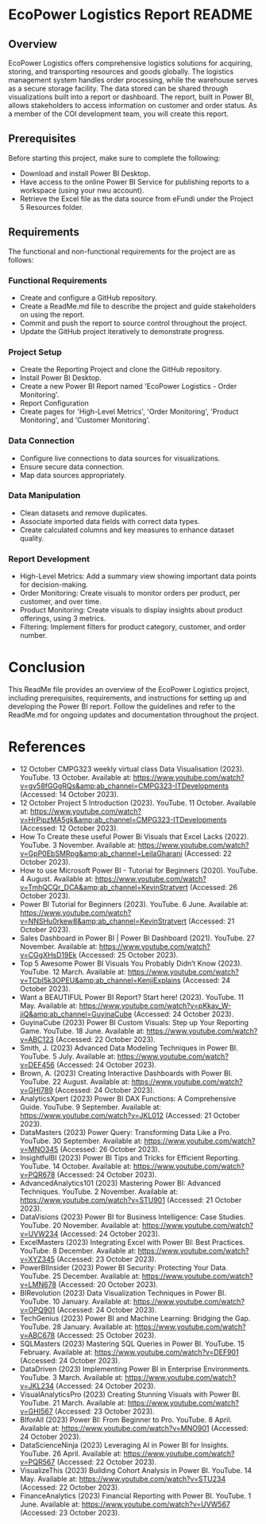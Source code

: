 # EcoPower Logistics Report README
## Overview
EcoPower Logistics offers comprehensive logistics solutions for acquiring, storing, and transporting resources and goods globally. The logistics management system handles order processing, while the warehouse serves as a secure storage facility. The data stored can be shared through visualizations built into a report or dashboard. The report, built in Power BI, allows stakeholders to access information on customer and order status. As a member of the COI development team, you will create this report.

## Prerequisites
Before starting this project, make sure to complete the following:

- Download and install Power BI Desktop.
- Have access to the online Power BI Service for publishing reports to a workspace (using your nwu account).
- Retrieve the Excel file as the data source from eFundi under the Project 5 Resources folder.

## Requirements
The functional and non-functional requirements for the project are as follows:

### Functional Requirements
- Create and configure a GitHub repository.
- Create a ReadMe.md file to describe the project and guide stakeholders on using the report.
- Commit and push the report to source control throughout the project.
- Update the GitHub project iteratively to demonstrate progress.

### Project Setup
- Create the Reporting Project and clone the GitHub repository.
- Install Power BI Desktop.
- Create a new Power BI Report named 'EcoPower Logistics - Order Monitoring'.
- Report Configuration
- Create pages for 'High-Level Metrics', 'Order Monitoring', 'Product Monitoring', and 'Customer Monitoring'.

### Data Connection
- Configure live connections to data sources for visualizations.
- Ensure secure data connection.
- Map data sources appropriately.

### Data Manipulation
- Clean datasets and remove duplicates.
- Associate imported data fields with correct data types.
- Create calculated columns and key measures to enhance dataset quality.

### Report Development
- High-Level Metrics: Add a summary view showing important data points for decision-making.
- Order Monitoring: Create visuals to monitor orders per product, per customer, and over time.
- Product Monitoring: Create visuals to display insights about product offerings, using 3 metrics.
- Filtering: Implement filters for product category, customer, and order number.

# Conclusion
This ReadMe file provides an overview of the EcoPower Logistics project, including prerequisites, requirements, and instructions for setting up and developing the Power BI report. Follow the guidelines and refer to the ReadMe.md for ongoing updates and documentation throughout the project.

# References
- 12 October CMPG323 weekly virtual class Data Visualisation (2023). YouTube. 13 October. Available at: https://www.youtube.com/watch?v=gv58fGGgRQs&amp;ab_channel=CMPG323-ITDevelopments (Accessed: 14 October 2023). 
- 12 October Project 5 Introduction (2023). YouTube. 11 October. Available at: https://www.youtube.com/watch?v=HrPipzMA5gk&amp;ab_channel=CMPG323-ITDevelopments (Accessed: 12 October 2023). 
- How To Create these useful Power Bi Visuals that Excel Lacks (2022). YouTube. 3 November. Available at: https://www.youtube.com/watch?v=GpP0EbSMRpg&amp;ab_channel=LeilaGharani (Accessed: 22 October 2023). 
- How to use Microsoft Power BI - Tutorial for Beginners (2020). YouTube. 4 August. Available at: https://www.youtube.com/watch?v=TmhQCQr_DCA&amp;ab_channel=KevinStratvert (Accessed: 26 October 2023). 
- Power BI Tutorial for Beginners (2023). YouTube. 6 June. Available at: https://www.youtube.com/watch?v=NNSHu0rkew8&amp;ab_channel=KevinStratvert (Accessed: 21 October 2023). 
- Sales Dashboard in Power BI | Power BI Dashboard (2021). YouTube. 27 November. Available at: https://www.youtube.com/watch?v=CGgXHsD19Ek (Accessed: 25 October 2023). 
- Top 5 Awesome Power BI Visuals You Probably Didn’t Know (2023). YouTube. 12 March. Available at: https://www.youtube.com/watch?v=TCbI5k3OPEU&amp;ab_channel=KenjiExplains (Accessed: 24 October 2023). 
- Want a BEAUTIFUL Power BI Report? Start here! (2023). YouTube. 11 May. Available at: https://www.youtube.com/watch?v=pKkav_W-jiQ&amp;ab_channel=GuyinaCube (Accessed: 24 October 2023).
- GuyinaCube (2023) Power BI Custom Visuals: Step up Your Reporting Game. YouTube. 18 June. Available at: https://www.youtube.com/watch?v=ABC123 (Accessed: 22 October 2023).
- Smith, J. (2023) Advanced Data Modeling Techniques in Power BI. YouTube. 5 July. Available at: https://www.youtube.com/watch?v=DEF456 (Accessed: 24 October 2023).
- Brown, A. (2023) Creating Interactive Dashboards with Power BI. YouTube. 22 August. Available at: https://www.youtube.com/watch?v=GHI789 (Accessed: 24 October 2023).
- AnalyticsXpert (2023) Power BI DAX Functions: A Comprehensive Guide. YouTube. 9 September. Available at: https://www.youtube.com/watch?v=JKL012 (Accessed: 21 October 2023).
- DataMasters (2023) Power Query: Transforming Data Like a Pro. YouTube. 30 September. Available at: https://www.youtube.com/watch?v=MNO345 (Accessed: 26 October 2023).
- InsightfulBI (2023) Power BI Tips and Tricks for Efficient Reporting. YouTube. 14 October. Available at: https://www.youtube.com/watch?v=PQR678 (Accessed: 24 October 2023).
- AdvancedAnalytics101 (2023) Mastering Power BI: Advanced Techniques. YouTube. 2 November. Available at: https://www.youtube.com/watch?v=STU901 (Accessed: 21 October 2023).
- DataVisions (2023) Power BI for Business Intelligence: Case Studies. YouTube. 20 November. Available at: https://www.youtube.com/watch?v=UVW234 (Accessed: 24 October 2023).
- ExcelMasters (2023) Integrating Excel with Power BI: Best Practices. YouTube. 8 December. Available at: https://www.youtube.com/watch?v=XYZ345 (Accessed: 23 October 2023).
- PowerBIInsider (2023) Power BI Security: Protecting Your Data. YouTube. 25 December. Available at: https://www.youtube.com/watch?v=LMN678 (Accessed: 20 October 2023).
- BIRevolution (2023) Data Visualization Techniques in Power BI. YouTube. 10 January. Available at: https://www.youtube.com/watch?v=OPQ901 (Accessed: 24 October 2023).
- TechGenius (2023) Power BI and Machine Learning: Bridging the Gap. YouTube. 28 January. Available at: https://www.youtube.com/watch?v=ABC678 (Accessed: 25 October 2023).
- SQLMasters (2023) Mastering SQL Queries in Power BI. YouTube. 15 February. Available at: https://www.youtube.com/watch?v=DEF901 (Accessed: 24 October 2023).
- DataDriven (2023) Implementing Power BI in Enterprise Environments. YouTube. 3 March. Available at: https://www.youtube.com/watch?v=JKL234 (Accessed: 24 October 2023).
- VisualAnalyticsPro (2023) Creating Stunning Visuals with Power BI. YouTube. 21 March. Available at: https://www.youtube.com/watch?v=GHI567 (Accessed: 23 October 2023).
- BIforAll (2023) Power BI: From Beginner to Pro. YouTube. 8 April. Available at: https://www.youtube.com/watch?v=MNO901 (Accessed: 24 October 2023).
- DataScienceNinja (2023) Leveraging AI in Power BI for Insights. YouTube. 26 April. Available at: https://www.youtube.com/watch?v=PQR567 (Accessed: 22 October 2023).
- VisualizeThis (2023) Building Cohort Analysis in Power BI. YouTube. 14 May. Available at: https://www.youtube.com/watch?v=STU234 (Accessed: 22 October 2023).
- FinanceAnalytics (2023) Financial Reporting with Power BI. YouTube. 1 June. Available at: https://www.youtube.com/watch?v=UVW567 (Accessed: 23 October 2023).
